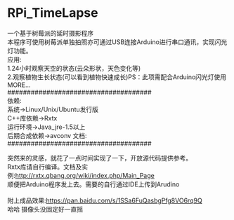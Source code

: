 # RPi_TimeLapse
一个基于树莓派的延时摄影程序<br/>
本程序可使用树莓派单独拍照亦可通过USB连接Arduino进行串口通讯，实现闪光灯功能。<br/>
应用:<br/>
1.24小时观察天空的状态(云朵形状，天色变化等)<br/>
2.观察植物生长状态(可以看到植物快速成长)PS：此项需配合Arduino闪光灯使用<br/>
MORE...<br/>
#####################################<br/>
依赖:<br/>
系统->Linux/Unix/Ubuntu发行版<br/>
C++库依赖->Rxtx <br/>
运行环境->Java_jre-1.5以上<br/>
后期合成依赖->avconv 文档:<br/>
#####################################<br/>

突然来的灵感，就花了一点时间实现了一下，开放源代码提供参考。<br/>
Rxtx库请自行编译。文档及实例:http://rxtx.qbang.org/wiki/index.php/Main_Page<br/>
顺便把Arduino程序发上去。需要的自行通过IDE上传到Arudino<br/>
<br/>
附上成品效果:https://pan.baidu.com/s/1SSa6FuQasbgPfg8VO6rq9Q<br/>
哈哈 摄像头没固定好一直摇<br/>
